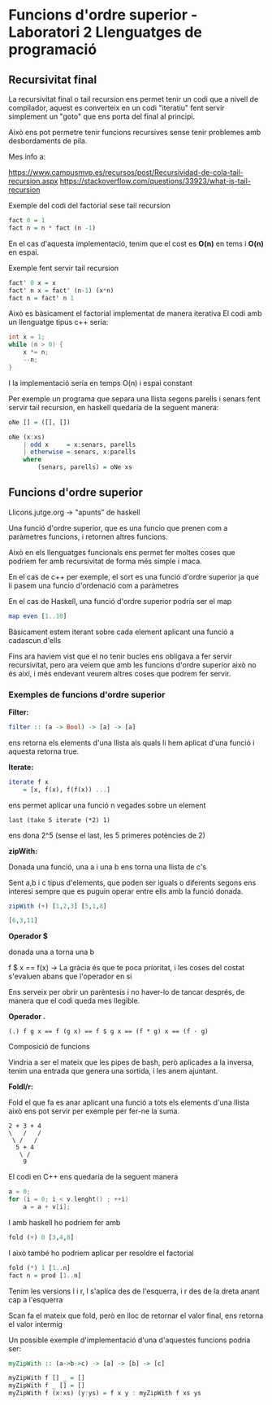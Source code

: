# Funcions d'ordre superior - Laboratori 2 Llenguatges de programació

## Recursivitat final

La recursivitat final o tail recursion ens permet tenir un codi que a nivell de compilador, aquest es converteix en un codi "iteratiu" fent servir simplement un "goto" que ens porta del final al principi.

Això ens pot permetre tenir funcions recursives sense tenir problemes amb desbordaments de pila.

Mes info a: 

https://www.campusmvp.es/recursos/post/Recursividad-de-cola-tail-recursion.aspx
https://stackoverflow.com/questions/33923/what-is-tail-recursion

Exemple del codi del factorial sese tail recursion

``` haskell
fact 0 = 1
fact n = n * fact (n -1)
```

En el cas d'aquesta implementació, tenim que el cost es __O(n)__ en tems i __O(n)__ en espai.

Exemple fent servir tail recursion

``` haskell
fact' 0 x = x
fact' n x = fact' (n-1) (x*n)
fact n = fact' n 1
```

Això es bàsicament el factorial implementat de manera iterativa
El codi amb un llenguatge tipus c++ seria:

``` c++
int x = 1;
while (n > 0) {
    x *= n;
    --n;
}
```

I la implementació seria en temps O(n) i espai constant

Per exemple un programa que separa una llista segons parells i senars fent servir tail recursion, en haskell quedaría de la seguent manera:

``` haskell
oNe [] = ([], [])

oNe (x:xs)
    | odd x     = x:senars, parells
    | otherwise = senars, x:parells
    where
        (senars, parells) = oNe xs
```

## Funcions d'ordre superior

Llicons.jutge.org -> "apunts" de haskell

Una funció d'ordre superior, que es una funcio que prenen com a paràmetres funcions, i retornen altres funcions.

Això en els llenguatges funcionals ens permet fer moltes coses que podriem fer amb recursivitat de forma més simple i maca.

En el cas de c++ per exemple, el sort es una funció d'ordre superior ja que li pasem una funcio d'ordenació com a paràmetres

En el cas de Haskell, una funció d'ordre superior podría ser el map

``` haskell
map even [1..10]
```

Bàsicament estem iterant sobre cada element aplicant una funció a cadascun d'ells

Fins ara haviem vist que el no tenir bucles ens obligava a fer servir recursivitat, pero ara veiem que amb les funcions d'ordre superior això no és així, i més endevant veurem altres coses que podrem fer servir.

### Exemples de funcions d'ordre superior

__Filter:__

```haskell
filter :: (a -> Bool) -> [a] -> [a]
```
ens retorna els elements d'una llista als quals li hem aplicat d'una funció i aquesta retorna true.

__Iterate:__

```haskell
iterate f x
    = [x, f(x), f(f(x)) ...]
````

ens permet aplicar una funció n vegades sobre un element

```last (take 5 iterate (*2) 1)```

ens dona 2^5 (sense el last, les 5 primeres potències de 2)

__zipWith:__

Donada una funció, una a i una b ens torna una llista de c's

Sent a,b i c tipus d'elements, que poden ser iguals o diferents segons ens interesi sempre que es puguin operar entre ells amb la funció donada.

```haskell
zipWith (+) [1,2,3] [5,1,8]

[6,3,11]
```


__Operador $__

donada una a torna una b

f $ x == f(x) -> La gràcia és que te poca prioritat, i les coses del costat s'evaluen abans que l'operador en si

Ens serveix per obrir un parèntesis i no haver-lo de tancar després, de manera que el codi queda mes llegible.

__Operador .__

```(.) f g x == f (g x) == f $ g x == (f * g) x == (f · g)```

Composició de funcions

Vindria a ser el mateix que les pipes de bash, però aplicades a la inversa, tenim una entrada que genera una sortida, i les anem ajuntant.

__Foldl/r:__

Fold el que fa es anar aplicant una funció a tots els elements d'una llista això ens pot servir per exemple per fer-ne la suma.

```
2 + 3 + 4
\   /   /
 \ /   /
  5 + 4
   \ /
    9
```

El codi en C++ ens quedaria de la seguent manera

```c++
a = 0;
for (i = 0; i < v.lenght() ; ++i)
    a = a + v[i];
```

I amb haskell ho podriem fer amb

```haskell
fold (+) 0 [3,4,8]
```
I això també ho podriem aplicar per resoldre el factorial

```haskell 
fold (*) 1 [1..n]
fact n = prod [1..n]
``` 

Tenim les versions l i r, l s'aplica des de l'esquerra, i r des de la dreta anant cap a l'esquerra

Scan fa el mateix que fold, però en lloc de retornar el valor final, ens retorna el valor intermig

Un possible exemple d'implementació d'una d'aquestes funcions podria ser:

```haskell
myZipWith :: (a->b->c) -> [a] -> [b] -> [c]

myZipWith f [] _ = []
myZipWith f _ [] = []
myZipWith f (x:xs) (y:ys) = f x y : myZipWith f xs ys
```